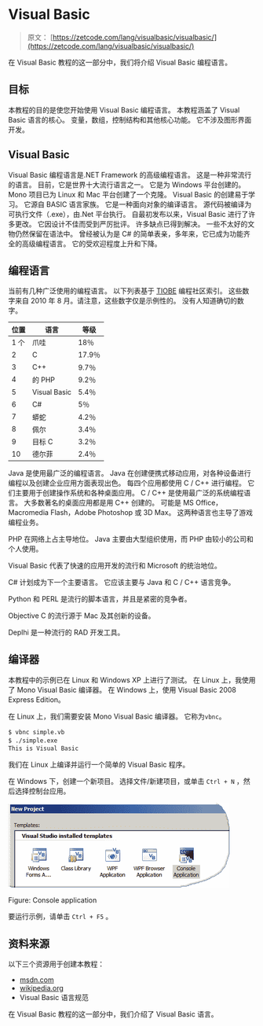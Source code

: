 # Visual Basic

> 原文： [https://zetcode.com/lang/visualbasic/visualbasic/](https://zetcode.com/lang/visualbasic/visualbasic/)

在 Visual Basic 教程的这一部分中，我们将介绍 Visual Basic 编程语言。

## 目标

本教程的目的是使您开始使用 Visual Basic 编程语言。 本教程涵盖了 Visual Basic 语言的核心。 变量，数组，控制结构和其他核心功能。 它不涉及图形界面开发。

## Visual Basic

Visual Basic 编程语言是.NET Framework 的高级编程语言。 这是一种非常流行的语言。 目前，它是世界十大流行语言之一。 它是为 Windows 平台创建的。 Mono 项目已为 Linux 和 Mac 平台创建了一个克隆。 Visual Basic 的创建易于学习。 它源自 BASIC 语言家族。 它是一种面向对象的编译语言。 源代码被编译为可执行文件（.exe），由.Net 平台执行。 自最初发布以来，Visual Basic 进行了许多更改。 它因设计不佳而受到严厉批评。 许多缺点已得到解决。 一些不太好的文物仍然保留在语法中。 曾经被认为是 C# 的简单表亲，多年来，它已成为功能齐全的高级编程语言。 它的受欢迎程度上升和下降。

## 编程语言

当前有几种广泛使用的编程语言。 以下列表基于 [TIOBE](http://www.tiobe.com/tpci.htm) 编程社区索引。 这些数字来自 2010 年 8 月。请注意，这些数字仅是示例性的。 没有人知道确切的数字。

| 位置 | 语言 | 等级 |
| --- | --- | --- |
| 1 个 | 爪哇 | 18％ |
| 2 | C | 17.9％ |
| 3 | C++  | 9.7％ |
| 4 | 的 PHP | 9.2％ |
| 5 | Visual Basic | 5.4％ |
| 6 | C#  | 5％ |
| 7 | 蟒蛇 | 4.2％ |
| 8 | 佩尔 | 3.4％ |
| 9 | 目标 C | 3.2％ |
| 10 | 德尔菲 | 2.4％ |

Java 是使用最广泛的编程语言。 Java 在创建便携式移动应用，对各种设备进行编程以及创建企业应用方面表现出色。 每四个应用都使用 C / C++ 进行编程。 它们主要用于创建操作系统和各种桌面应用。 C / C++ 是使用最广泛的系统编程语言。 大多数著名的桌面应用都是用 C++ 创建的。 可能是 MS Office，Macromedia Flash，Adobe Photoshop 或 3D Max。 这两种语言也主导了游戏编程业务。

PHP 在网络上占主导地位。 Java 主要由大型组织使用，而 PHP 由较小的公司和个人使用。

Visual Basic 代表了快速的应用开发的流行和 Microsoft 的统治地位。

C# 计划成为下一个主要语言。 它应该主要与 Java 和 C / C++ 语言竞争。

Python 和 PERL 是流行的脚本语言，并且是紧密的竞争者。

Objective C 的流行源于 Mac 及其创新的设备。

Deplhi 是一种流行的 RAD 开发工具。

## 编译器

本教程中的示例已在 Linux 和 Windows XP 上进行了测试。 在 Linux 上，我使用了 Mono Visual Basic 编译器。 在 Windows 上，使用 Visual Basic 2008 Express Edition。

在 Linux 上，我们需要安装 Mono Visual Basic 编译器。 它称为`vbnc`。

```vb
$ vbnc simple.vb 
$ ./simple.exe 
This is Visual Basic

```

我们在 Linux 上编译并运行一个简单的 Visual Basic 程序。

在 Windows 下，创建一个新项目。 选择文件/新建项目，或单击 `Ctrl + N` ，然后选择控制台应用。

![Console application](img/09ab2a0bdcec0469edcf153f3ff01d08.jpg)

Figure: Console application

要运行示例，请单击 `Ctrl + F5` 。

## 资料来源

以下三个资源用于创建本教程：

*   [msdn.com](http://www.msdn.com)
*   [wikipedia.org](http://www.wikipedia.org)
*   Visual Basic 语言规范

在 Visual Basic 教程的这一部分中，我们介绍了 Visual Basic 语言。